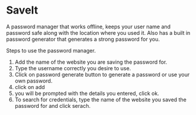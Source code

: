 # SaveIt
A password manager that works offline, keeps your user name and password safe along with the location where you used it. Also has a built in password generator that generates a strong password for you.

Steps to use the password manager.
1. Add the name of the website you are saving the password for.
2. Type the username correctly you desire to use.
3. Click on password generate button to generate a password or use your own password.
4. click on add
5. you will be prompted with the details you entered, click ok.
6. To search for credentials, type the name of the website you saved the password for and click serach.
